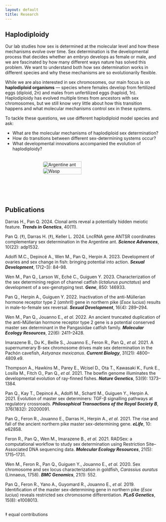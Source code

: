 ```yaml
---
layout: default
title: Research
---
```


## Haplodiploidy

Our lab studies how sex is determined at the molecular level and how these mechanisms evolve over time. Sex determination is the developmental process that decides whether an embryo develops as female or male, and we are fascinated by how many different ways nature has solved this problem. We want to understand both how sex determination works in different species and why these mechanisms are so evolutionarily flexible.

While we are also interested in sex chromosomes, our main focus is on  **haplodiploid organisms** — species where females develop from fertilized eggs (diploid, 2n) and males from unfertilized eggs (haploid, 1n). Haplodiploidy has evolved multiple times from ancestors with sex chromosomes, but we still know very little about how this transition happens and what molecular mechanisms control sex in these systems.

To tackle these questions, we use different haplodiploid model species and ask:

- What are the molecular mechanisms of haplodiploid sex determination?  
- How do transitions between different sex-determining systems occur?  
- What developmental innovations accompanied the evolution of haplodiploidy?  

<div class="container" style="display:flex; gap:3%; justify-content:center; flex-wrap:wrap; margin:2rem 0;">
  <img src="{{ '/assets/images/argentine.jpg' | relative_url }}" 
       alt="Argentine ant" 
       style="width:48%; min-width:260px; height:auto; object-fit:cover; border-radius:6px;">
  <img src="{{ '/assets/images/wasp.jpg' | relative_url }}" 
       alt="Wasp" 
       style="width:48%; min-width:260px; height:auto; object-fit:cover; border-radius:6px;">
</div>

<div style="height:40px;"></div>

## Publications

Darras H., Pan Q. 2024. Clonal ants reveal a potentially hidden meiotic feature. **_Trends in Genetics_**, 40(11).  

Pan Q. (‡), Darras H. (‡), Keller L. 2024. LncRNA gene ANTSR coordinates complementary sex determination in the Argentine ant. **_Science Advances_**, 10(22): adp1532.  

Adolfi M.C., Depincé A., Wen M., Pan Q., Herpin A. 2023. Development of ovaries and sex change in fish: bringing potential into action. **_Sexual Development_**, 17(2–3): 84–98.  

Wen M., Pan Q., Larson W., Eché C., Guiguen Y. 2023. Characterization of the sex determining region of channel catfish (*Ictalurus punctatus*) and development of a sex-genotyping test. **_Gene_**, 850: 146933.  

Pan Q., Herpin A., Guiguen Y. 2022. Inactivation of the anti-Müllerian hormone receptor type 2 (*amhrII*) gene in northern pike (*Esox lucius*) results in male-to-female sex reversal. **_Sexual Development_**, 16(4): 289–294.  

Wen M., Pan Q., Jouanno E., *et al.* 2022. An ancient truncated duplication of the anti-Müllerian hormone receptor type 2 gene is a potential conserved master sex determinant in the Pangasiidae catfish family. **_Molecular Ecology Resources_**, 22(6): 2411–2428.  

Imarazene B., Du K., Beille S., Jouanno E., Feron R., Pan Q., *et al.* 2021. A supernumerary B-sex chromosome drives male sex determination in the Pachón cavefish, *Astyanax mexicanus*. **_Current Biology_**, 31(21): 4800–4809.e9.  

Thompson A., Hawkins M., Parey E., Wcisel D., Ota T., Kawasaki K., Funk E., Losilla M., Fitch O., Pan Q., *et al.* 2021. The bowfin genome illuminates the developmental evolution of ray-finned fishes. **_Nature Genetics_**, 53(9): 1373–1384.  

Pan Q., Kay T., Depincé A., Adolfi M., Schartl M., Guiguen Y., Herpin A. 2021. Evolution of master sex determiners: TGF-β signalling pathways at regulatory crossroads. **_Philosophical Transactions of the Royal Society B_**, 376(1832): 20200091.  

Pan Q., Feron R., Jouanno E., Darras H., Herpin A., *et al.* 2021. The rise and fall of the ancient northern pike master sex-determining gene. **_eLife_**, 10: e62858.  

Feron R., Pan Q., Wen M., Imarazene B., *et al.* 2021. RADSex: a computational workflow to study sex determination using Restriction Site–Associated DNA sequencing data. **_Molecular Ecology Resources_**, 21(5): 1715–1731.  

Wen M., Feron R., Pan Q., Guiguen Y., Jouanno E., *et al.* 2020. Sex chromosome and sex locus characterization in goldfish, *Carassius auratus* (Linnaeus, 1758). **_BMC Genomics_**, 21(1): 552.  

Pan Q., Feron R., Yano A., Guyomard R., Jouanno E., *et al.* 2019. Identification of the master sex-determining gene in northern pike (*Esox lucius*) reveals restricted sex chromosome differentiation. **_PLoS Genetics_**, 15(8): e1008013.  

<div style="height:15px;"></div>
‡ equal contributions

